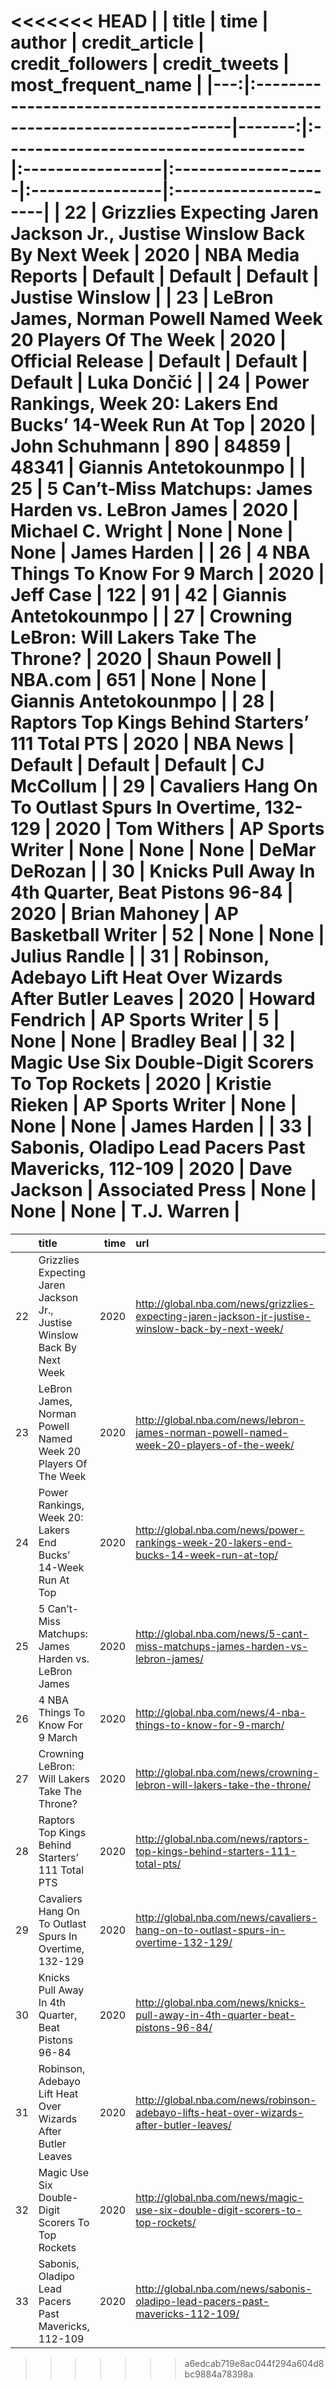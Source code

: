 <<<<<<< HEAD
|    | title                                                                    |   time | author                               | credit_article   | credit_followers   | credit_tweets   | most_frequent_name    |
|---:|:-------------------------------------------------------------------------|-------:|:-------------------------------------|:-----------------|:-------------------|:----------------|:----------------------|
| 22 | Grizzlies Expecting Jaren Jackson Jr., Justise Winslow Back By Next Week |   2020 | NBA Media Reports                    | Default          | Default            | Default         | Justise Winslow       |
| 23 | LeBron James, Norman Powell Named Week 20 Players Of The Week            |   2020 | Official Release                     | Default          | Default            | Default         | Luka Dončić           |
| 24 | Power Rankings, Week 20: Lakers End Bucks’ 14-Week Run At Top            |   2020 | John Schuhmann                       | 890              | 84859              | 48341           | Giannis Antetokounmpo |
| 25 | 5 Can’t-Miss Matchups: James Harden vs. LeBron James                     |   2020 | Michael C. Wright                    | None             | None               | None            | James Harden          |
| 26 | 4 NBA Things To Know For 9 March                                         |   2020 | Jeff Case                            | 122              | 91                 | 42              | Giannis Antetokounmpo |
| 27 | Crowning LeBron: Will Lakers Take The Throne?                            |   2020 | Shaun Powell | NBA.com               | 651              | None               | None            | Giannis Antetokounmpo |
| 28 | Raptors Top Kings Behind Starters’ 111 Total PTS                         |   2020 | NBA News                             | Default          | Default            | Default         | CJ McCollum           |
| 29 | Cavaliers Hang On To Outlast Spurs In Overtime, 132-129                  |   2020 | Tom Withers | AP Sports Writer       | None             | None               | None            | DeMar DeRozan         |
| 30 | Knicks Pull Away In 4th Quarter, Beat Pistons 96-84                      |   2020 | Brian Mahoney | AP Basketball Writer | 52               | None               | None            | Julius Randle         |
| 31 | Robinson, Adebayo Lift Heat Over Wizards After Butler Leaves             |   2020 | Howard Fendrich | AP Sports Writer   | 5                | None               | None            | Bradley Beal          |
| 32 | Magic Use Six Double-Digit Scorers To Top Rockets                        |   2020 | Kristie Rieken | AP Sports Writer    | None             | None               | None            | James Harden          |
| 33 | Sabonis, Oladipo Lead Pacers Past Mavericks, 112-109                     |   2020 | Dave Jackson | Associated Press      | None             | None               | None            | T.J. Warren           |
=======
|    | title                                                                    |   time | url                                                                                                | author                               | credit_article   | credit_followers   | credit_tweets   |   textblob_Sentiment |   nltk_Sentiment | most_frequent_name    |   relevance_score |
|---:|:-------------------------------------------------------------------------|-------:|:---------------------------------------------------------------------------------------------------|:-------------------------------------|:-----------------|:-------------------|:----------------|---------------------:|-----------------:|:----------------------|------------------:|
| 22 | Grizzlies Expecting Jaren Jackson Jr., Justise Winslow Back By Next Week |   2020 | http://global.nba.com/news/grizzlies-expecting-jaren-jackson-jr-justise-winslow-back-by-next-week/ | NBA Media Reports                    | Default          | Default            | Default         |           0.0618763  |       0.0618763  | Justise Winslow       |        0.257381   |
| 23 | LeBron James, Norman Powell Named Week 20 Players Of The Week            |   2020 | http://global.nba.com/news/lebron-james-norman-powell-named-week-20-players-of-the-week/           | Official Release                     | Default          | Default            | Default         |          -0.05       |      -0.05       | Luka Dončić           |        0.22875    |
| 24 | Power Rankings, Week 20: Lakers End Bucks’ 14-Week Run At Top            |   2020 | http://global.nba.com/news/power-rankings-week-20-lakers-end-bucks-14-week-run-at-top/             | John Schuhmann                       | 890              | 84859              | 48341           |           0.0900474  |       0.0900474  | Giannis Antetokounmpo |        0.00820189 |
| 25 | 5 Can’t-Miss Matchups: James Harden vs. LeBron James                     |   2020 | http://global.nba.com/news/5-cant-miss-matchups-james-harden-vs-lebron-james/                      | Michael C. Wright                    | None             | None               | None            |           0.00399737 |       0.00399737 | James Harden          |        0.15355    |
| 26 | 4 NBA Things To Know For 9 March                                         |   2020 | http://global.nba.com/news/4-nba-things-to-know-for-9-march/                                       | Jeff Case                            | 122              | 91                 | 42              |           0.171104   |       0.171104   | Giannis Antetokounmpo |        0.0531054  |
| 27 | Crowning LeBron: Will Lakers Take The Throne?                            |   2020 | http://global.nba.com/news/crowning-lebron-will-lakers-take-the-throne/                            | Shaun Powell | NBA.com               | 651              | None               | None            |           0.0925947  |       0.0925947  | Giannis Antetokounmpo |        0.175849   |
| 28 | Raptors Top Kings Behind Starters’ 111 Total PTS                         |   2020 | http://global.nba.com/news/raptors-top-kings-behind-starters-111-total-pts/                        | NBA News                             | Default          | Default            | Default         |           0.0231971  |       0.0231971  | CJ McCollum           |        0.0520304  |
| 29 | Cavaliers Hang On To Outlast Spurs In Overtime, 132-129                  |   2020 | http://global.nba.com/news/cavaliers-hang-on-to-outlast-spurs-in-overtime-132-129/                 | Tom Withers | AP Sports Writer       | None             | None               | None            |           0.111794   |       0.111794   | DeMar DeRozan         |        0.09212    |
| 30 | Knicks Pull Away In 4th Quarter, Beat Pistons 96-84                      |   2020 | http://global.nba.com/news/knicks-pull-away-in-4th-quarter-beat-pistons-96-84/                     | Brian Mahoney | AP Basketball Writer | 52               | None               | None            |           0.129675   |       0.129675   | Julius Randle         |        0.0572461  |
| 31 | Robinson, Adebayo Lift Heat Over Wizards After Butler Leaves             |   2020 | http://global.nba.com/news/robinson-adebayo-lifts-heat-over-wizards-after-butler-leaves/           | Howard Fendrich | AP Sports Writer   | 5                | None               | None            |           0.0878822  |       0.0878822  | Bradley Beal          |        0.0729486  |
| 32 | Magic Use Six Double-Digit Scorers To Top Rockets                        |   2020 | http://global.nba.com/news/magic-use-six-double-digit-scorers-to-top-rockets/                      | Kristie Rieken | AP Sports Writer    | None             | None               | None            |           0.0222585  |       0.0222585  | James Harden          |        0.07832    |
| 33 | Sabonis, Oladipo Lead Pacers Past Mavericks, 112-109                     |   2020 | http://global.nba.com/news/sabonis-oladipo-lead-pacers-past-mavericks-112-109/                     | Dave Jackson | Associated Press      | None             | None               | None            |           0.00588249 |       0.00588249 | T.J. Warren           |        0.0402245  |
>>>>>>> a6edcab719e8ac044f294a604d8bc9884a78398a
